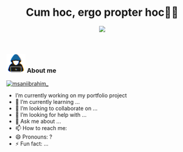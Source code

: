 <h1 align="center">Cum hoc, ergo propter hoc👨‍💻</h1>

<p align="center">
  <img src="https://readme-typing-svg.herokuapp.com?font=Arial+Nova&pause=1000&random=false&width=600&height=100&lines=Hi+I'm+Ibrahim+;Software+Engineer%F0%9F%91%A8%E2%80%8D%F0%9F%92%BB;%2B%2BFull-Stack+Developer;Freelancer;Pentesting+Enthusiast;Bug+Bounty+Hunter;IT+Technician">
</p>


<br>

### <picture><img src = "https://github.com/0xAbdulKhalid/0xAbdulKhalid/raw/main/assets/mdImages/about_me.gif" width = 50px></picture> **About me**

<p align="left"> <a href="https://twitter.com/msaniibrahim_" target="blank"><img src="https://img.shields.io/twitter/follow/msaniibrahim_?logo=twitter&style=for-the-badge" alt="msaniibrahim_" /></a> </p>


- I’m currently working on my portfolio project
- 🌱 I’m currently learning ...
- 👯 I’m looking to collaborate on ...
- 🤔 I’m looking for help with ...
- 💬 Ask me about ...
- 📫 How to reach me: 
- 😄 Pronouns: ?
- ⚡ Fun fact: ...